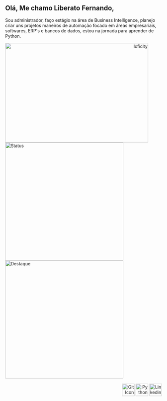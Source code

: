 ## Olá, Me chamo Liberato Fernando,

Sou administrador, faço estágio na área de Business Intelligence, planejo criar uns projetos maneiros de automação focado em áreas empresariais, softwares, ERP's e bancos de dados, estou na jornada para aprender de Python.

<div align="right">
  <img 
    align="left" 
    alt="loficity" 
    height="320px"
    width="460px" 
    src="https://github.com/HyunCafe/HyunCafe/raw/main/assests/loficity.gif" 
  />

  <br>

  <div style="display: inline-block; text-align: left;">
    <a href="https://github.com/anuraghazra/github-readme-stats">
      <img 
        alt="Status" 
        width="380px" 
        src="https://github-readme-stats.vercel.app/api?username=gitdionysos&show_icons=true&theme=tokyonight&custom_title=Status" 
      />
    </a>
    <img 
      alt="Destaque" 
      width="380px" 
      src="https://github-readme-stats.vercel.app/api/pin/?username=gitdionysos&repo=my-projects&theme=tokyonight" 
    />
  </div>
</div>

<br>

<div align="right">
  <img 
    alt="Git Icon" 
    height="40" 
    width="40" 
    src="https://icongr.am/devicon/git-plain.svg?size=128&color=c1bbd3" 
  />
  <img 
    alt="Python Icon" 
    height="40" 
    width="40" 
    src="https://icongr.am/devicon/python-plain-wordmark.svg?size=128&color=c1bbd3" 
  />
  <img
    alt="Linkedin Icon" 
    height="40" 
    width="40" 
    src="https://icongr.am/devicon/linkedin-plain.svg?size=128&color=c1bbd3" 
  />
</div>
